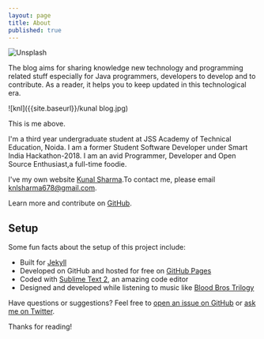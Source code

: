 ```yaml
---
layout: page
title: About
published: true
---
```


![Unsplash]({{site.unsplash}}/joshua-earle-1794-unsplash.jpg)

The blog aims for sharing knowledge new technology and programming related stuff especially for Java programmers, developers to develop and to contribute. As a reader, it helps you to keep updated in this technological era.

![knl]({{site.baseurl}}/kunal blog.jpg)

This is me above.

I'm a third year undergraduate student at JSS Academy of Technical Education, Noida. I am a former Student Software Developer under Smart India Hackathon-2018. I am an avid Programmer, Developer and Open Source Enthusiast,a full-time foodie.

I've  my own website [Kunal Sharma](https://knlsharma.github.io/ "Kunal Sharma").To contact me, please email [knlsharma678@gmail.com](knlsharma678@gmail.com).

Learn more and contribute on [GitHub](https://github.com/poole).

## Setup

Some fun facts about the setup of this project include:

* Built for [Jekyll](http://jekyllrb.com)
* Developed on GitHub and hosted for free on [GitHub Pages](https://pages.github.com)
* Coded with [Sublime Text 2](http://sublimetext.com), an amazing code editor
* Designed and developed while listening to music like [Blood Bros Trilogy](https://soundcloud.com/maddecent/sets/blood-bros-series)

Have questions or suggestions? Feel free to [open an issue on GitHub](https://github.com/poole/issues/new) or [ask me on Twitter](https://twitter.com/mdo).

Thanks for reading!
